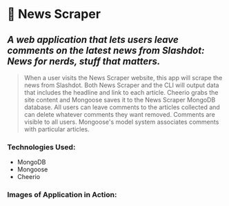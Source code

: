 # :newspaper: News Scraper 
## *A web application that lets users leave comments on the latest news from Slashdot: News for nerds, stuff that matters.*

> When a user visits the News Scraper website, this app will scrape the news from Slashdot. Both News Scraper and the CLI will output data that includes the headline and link to each article. Cheerio grabs the site content and Mongoose saves it to the News Scraper MongoDB database. All users can leave comments to the articles collected and can delete whatever comments they want removed. Comments are visible to all users. Mongoose's model system associates comments with particular articles. 

### Technologies Used:

<ul>
  <li>MongoDB</li>
  <li>Mongoose</li>
  <li>Cheerio</li>
</ul>

### Images of Application in Action:

